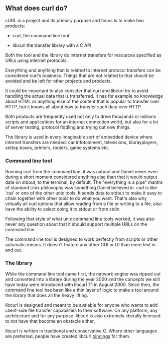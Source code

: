 ## What does curl do?

cURL is a project and its primary purpose and focus is to make two products:

- curl, the command line tool

- libcurl the transfer library with a C API

Both the tool and the library do internet transfers for resources specified as
URLs using internet protocols.

Everything and anything that is related to internet protocol transfers can be
considered curl's business. Things that are not related to that should be
avoided and be left for other projects and products.

It could be important to also consider that curl and libcurl try to avoid
handling the actual data that is transferred. It has for example no knowledge
about HTML or anything else of the content that is popular to transfer over
HTTP, but it knows all about how to transfer such data over HTTP.

Both products are frequently used not only to drive thousands or millions
scripts and applications for an internet connection world, but also for a lot
of server testing, protocol fiddling and trying out new things.

The library is used in every imaginable sort of embedded device where internet
transfers are needed: car infotainment, televisions, blurayplayers, settop
boxes, printers, routers, game systems etc.

### Command line tool

Running curl from the command line, it was natural and Daniel never even
during a short moment considered anything else than that it would output data
on stdout, to the terminal, by default. The "everything is a pipe" mantra of
standard Unix philosophy was something Daniel believed in. curl is like 'cat'
or one of the other unix tools. It sends data to stdout to make it easy to
chain together with other tools to do what you want. That's also why virtually
all curl options that allow reading from a file or writing to a file, also
have the ability to select doing it to stdout or from stdin.

Following that style of what unix command line tools worked, it was also never
any question about that it should support multiple URLs on the command line.

The command line tool is designed to work perfectly from scripts or other
automatic means. It doesn't feature any other GUI or UI than mere text in and
out.

### The library

While the command line tool came first, the network engine was ripped out and
converted into a library during the year 2000 and the concepts we still have
today were introduced with libcurl 7.1 in August 2000. Since then, the command
line tool has been like a thin layer of logic to make a tool around the
library that does all the heavy lifting.

libcurl is designed and meant to be avaiable for anyone who wants to add
client-side file transfer capabilities to their software. On any platform, any
architecture and for any purpose. libcurl is also extremely liberally licensed
to not have that become an obstacle either.

libcurl is written in traditional and conservative C. Where other languages
are preferred, people have created libcurl [bindings](bindings.md) for them.
